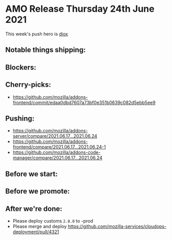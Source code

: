 # AMO Release Thursday 24th June 2021

This week's push hero is [diox](https://github.com/diox)

## Notable things shipping:

## Blockers:

## Cherry-picks:
- https://github.com/mozilla/addons-frontend/commit/edaa0dbd7607a73bf0e351b0639c082d5ebb5ee9

## Pushing:

- https://github.com/mozilla/addons-server/compare/2021.06.17...2021.06.24
- https://github.com/mozilla/addons-frontend/compare/2021.06.17...2021.06.24-1
- https://github.com/mozilla/addons-code-manager/compare/2021.06.17...2021.06.24

## Before we start:

## Before we promote:

## After we're done:

- Please deploy customs `2.8.0` to -prod
- Please merge and deploy https://github.com/mozilla-services/cloudops-deployment/pull/4321
